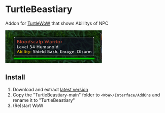 # TurtleBeastiary

Addon for [TurtleWoW](https://turtle-wow.org) that shows Abillitys of NPC

<img src="img/example.png">


## Install

1. Download and extract [latest version](https://github.com/CamA-dev/TurtleBeastiary/archive/main.zip)
2. Copy the "TurtleBeastiary-main" folder to `<WoW>/Interface/AddOns` and rename it to "TurtleBeastiary"
3. (Re)start WoW
